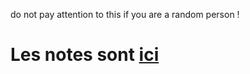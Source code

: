do not pay attention to this if you are a random person !


# **Les notes sont [ici](https://github.com/LeLenoch/react-stage/blob/main/notes.txt)**

